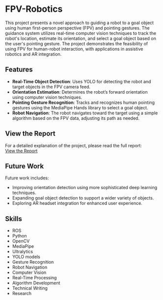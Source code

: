 # FPV-Robotics

This project presents a novel approach to guiding a robot to a goal object using human first-person perspective (FPV) and pointing gestures. The guidance system utilizes real-time computer vision techniques to track the robot's location, estimate its orientation, and select a goal object based on the user's pointing gesture. The project demonstrates the feasibility of using FPV for human-robot interaction, with applications in assistive robotics and AR integration.

## Features

- **Real-Time Object Detection**: Uses YOLO for detecting the robot and target objects in the FPV camera feed.
- **Orientation Estimation**: Determines the robot’s forward orientation using computer vision techniques.
- **Pointing Gesture Recognition**: Tracks and recognizes human pointing gestures using the MediaPipe Hands library to select a goal object.
- **Robot Navigation**: The robot navigates toward the target using a simple algorithm based on the FPV data, adjusting its path as needed.

## View the Report

For a detailed explanation of the project, please read the full report:  
[View the Report](./CSCI_5551_Report%20(1).pdf)

## Future Work

Future work includes:
- Improving orientation detection using more sophisticated deep learning techniques.
- Expanding goal object detection to support a wider variety of objects.
- Exploring AR headset integration for enhanced user experience.

## Skills

- ROS
- Python
- OpenCV
- MediaPipe
- Ultralytics
- YOLO models
- Gesture Recognition
- Robot Navigation
- Computer Vision
- Real-Time Processing
- Algorithm Development
- Technical Writing
- Research
